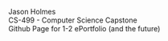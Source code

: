 Jason Holmes<br>
CS-499 - Computer Science Capstone<br>
Github Page for 1-2 ePortfolio (and the future)

